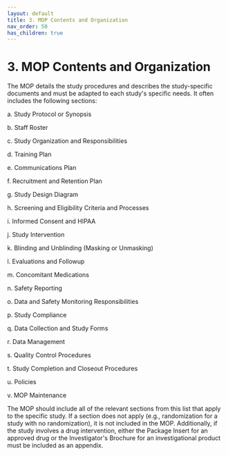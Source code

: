 ```yaml
---
layout: default
title: 3. MOP Contents and Organization
nav_order: 50
has_children: true
---
```


# 3. MOP Contents and Organization

The MOP details the study procedures and describes the study-specific
documents and must be adapted to each study's specific needs. It often
includes the following sections:

a.  Study Protocol or Synopsis

b.  Staff Roster

c.  Study Organization and Responsibilities

d.  Training Plan

e.  Communications Plan

f.  Recruitment and Retention Plan

g.  Study Design Diagram

h.  Screening and Eligibility Criteria and Processes

i.  Informed Consent and HIPAA

j.  Study Intervention

k.  Blinding and Unblinding (Masking or Unmasking)

l.  Evaluations and Followup

m.  Concomitant Medications

n.  Safety Reporting

o.  Data and Safety Monitoring Responsibilities

p.  Study Compliance

q.  Data Collection and Study Forms

r.  Data Management

s.  Quality Control Procedures

t.  Study Completion and Closeout Procedures

u.  Policies

v.  MOP Maintenance

The MOP should include all of the relevant sections from this list that
apply to the specific study. If a section does not apply (e.g.,
randomization for a study with no randomization), it is not included in
the MOP. Additionally, if the study involves a drug intervention, either
the Package Insert for an approved drug or the Investigator's Brochure
for an investigational product must be included as an appendix.

